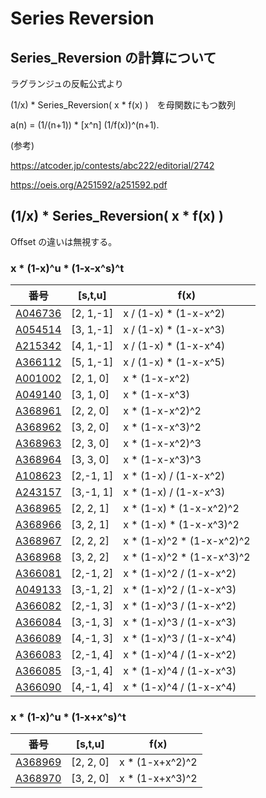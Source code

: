 # Series Reversion

## Series_Reversion の計算について

ラグランジュの反転公式より

(1/x) * Series_Reversion( x * f(x) )　を母関数にもつ数列　

a(n) = (1/(n+1)) * [x^n] (1/f(x))^(n+1).

(参考)

https://atcoder.jp/contests/abc222/editorial/2742

https://oeis.org/A251592/a251592.pdf


## (1/x) * Series_Reversion( x * f(x) )

Offset の違いは無視する。

### x * (1-x)^u * (1-x-x^s)^t

| 番号 | [s,t,u] | f(x) |
|----- | ----- | ----- | 
| [A046736](https://oeis.org/A046736) | [2, 1,-1] | x / (1-x)   * (1-x-x^2)   |
| [A054514](https://oeis.org/A054514) | [3, 1,-1] | x / (1-x)   * (1-x-x^3)   |
| [A215342](https://oeis.org/A215342) | [4, 1,-1] | x / (1-x)   * (1-x-x^4)   |
| [A366112](https://oeis.org/A366112) | [5, 1,-1] | x / (1-x)   * (1-x-x^5)   |
| [A001002](https://oeis.org/A001002) | [2, 1, 0] | x *           (1-x-x^2)   |
| [A049140](https://oeis.org/A049140) | [3, 1, 0] | x *           (1-x-x^3)   |
| [A368961](https://oeis.org/A368961) | [2, 2, 0] | x *           (1-x-x^2)^2 |
| [A368962](https://oeis.org/A368962) | [3, 2, 0] | x *           (1-x-x^3)^2 |
| [A368963](https://oeis.org/A368963) | [2, 3, 0] | x *           (1-x-x^2)^3 |
| [A368964](https://oeis.org/A368964) | [3, 3, 0] | x *           (1-x-x^3)^3 |
| [A108623](https://oeis.org/A108623) | [2,-1, 1] | x * (1-x)   / (1-x-x^2)   |
| [A243157](https://oeis.org/A243157) | [3,-1, 1] | x * (1-x)   / (1-x-x^3)   |
| [A368965](https://oeis.org/A368965) | [2, 2, 1] | x * (1-x)   * (1-x-x^2)^2 |
| [A368966](https://oeis.org/A368966) | [3, 2, 1] | x * (1-x)   * (1-x-x^3)^2 |
| [A368967](https://oeis.org/A368967) | [2, 2, 2] | x * (1-x)^2 * (1-x-x^2)^2 |
| [A368968](https://oeis.org/A368968) | [3, 2, 2] | x * (1-x)^2 * (1-x-x^3)^2 |
| [A366081](https://oeis.org/A366081) | [2,-1, 2] | x * (1-x)^2 / (1-x-x^2)   |
| [A049133](https://oeis.org/A049133) | [3,-1, 2] | x * (1-x)^2 / (1-x-x^3)   |
| [A366082](https://oeis.org/A366082) | [2,-1, 3] | x * (1-x)^3 / (1-x-x^2)   |
| [A366084](https://oeis.org/A366084) | [3,-1, 3] | x * (1-x)^3 / (1-x-x^3)   |
| [A366089](https://oeis.org/A366089) | [4,-1, 3] | x * (1-x)^3 / (1-x-x^4)   |
| [A366083](https://oeis.org/A366083) | [2,-1, 4] | x * (1-x)^4 / (1-x-x^2)   |
| [A366085](https://oeis.org/A366085) | [3,-1, 4] | x * (1-x)^4 / (1-x-x^3)   |
| [A366090](https://oeis.org/A366090) | [4,-1, 4] | x * (1-x)^4 / (1-x-x^4)   |


### x * (1-x)^u * (1-x+x^s)^t

| 番号 | [s,t,u] | f(x) |
|----- | ----- | ----- | 
| [A368969](https://oeis.org/A368969) | [2, 2, 0] | x *           (1-x+x^2)^2 |
| [A368970](https://oeis.org/A368970) | [3, 2, 0] | x *           (1-x+x^3)^2 |
